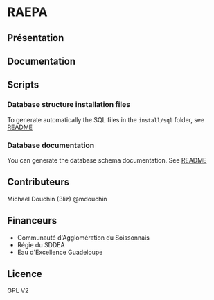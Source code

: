 # RAEPA

## Présentation

## Documentation

## Scripts

### Database structure installation files

To generate automatically the SQL files in the `install/sql` folder, see [README](install/sql/README.md)

### Database documentation

You can generate the database schema documentation. See [README](doc/database/README.md)

## Contributeurs

Michaël Douchin (3liz)  @mdouchin

## Financeurs

* Communauté d'Agglomération du Soissonnais
* Régie du SDDEA
* Eau d'Excellence Guadeloupe

## Licence

GPL V2


